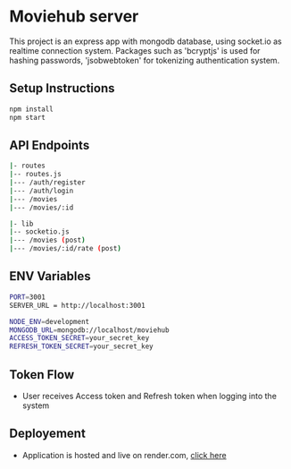 # Moviehub server

This project is an express app with mongodb database, using socket.io as realtime connection system.
Packages such as 'bcryptjs' is used for hashing passwords, 'jsobwebtoken' for tokenizing authentication system.

## Setup Instructions
```bash
npm install
npm start
```

## API Endpoints
```bash
|- routes
|-- routes.js
|--- /auth/register
|--- /auth/login
|--- /movies
|--- /movies/:id

|- lib
|-- socketio.js
|--- /movies (post)
|--- /movies/:id/rate (post)
```

## ENV Variables
```bash
PORT=3001
SERVER_URL = http://localhost:3001

NODE_ENV=development
MONGODB_URL=mongodb://localhost/moviehub
ACCESS_TOKEN_SECRET=your_secret_key
REFRESH_TOKEN_SECRET=your_secret_key
```

## Token Flow
- User receives Access token and Refresh token when logging into the system

## Deployement
- Application is hosted and live on render.com, [click here](https://moviehub-backend-4wuy.onrender.com)